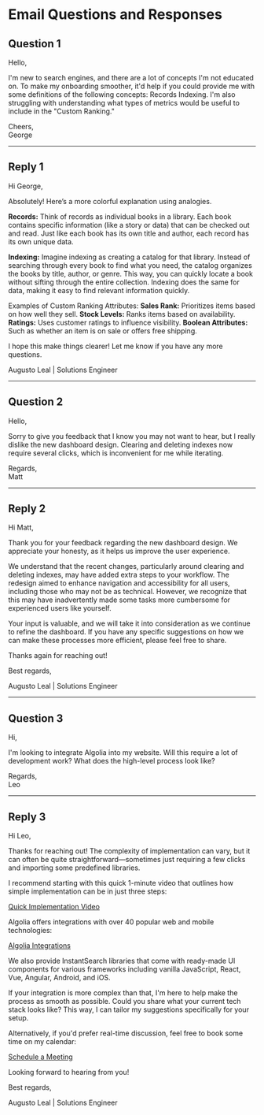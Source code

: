 # Email Questions and Responses

## Question 1

Hello,

I'm new to search engines, and there are a lot of concepts I'm not educated on. To make my onboarding smoother, it'd help if you could provide me with some definitions of the following concepts: Records Indexing. I'm also struggling with understanding what types of metrics would be useful to include in the "Custom Ranking."

Cheers,  
George

---

## Reply 1

Hi George,

Absolutely! Here’s a more colorful explanation using analogies.

**Records:** Think of records as individual books in a library. Each book contains specific information (like a story or data) that can be checked out and read. Just like each book has its own title and author, each record has its own unique data.

**Indexing:** Imagine indexing as creating a catalog for that library. Instead of searching through every book to find what you need, the catalog organizes the books by title, author, or genre. This way, you can quickly locate a book without sifting through the entire collection. Indexing does the same for data, making it easy to find relevant information quickly.

Examples of Custom Ranking Attributes: 
**Sales Rank:** Prioritizes items based on how well they sell.
**Stock Levels:** Ranks items based on availability.
**Ratings:** Uses customer ratings to influence visibility.
**Boolean Attributes:** Such as whether an item is on sale or offers free shipping.

I hope this make things clearer! Let me know if you have any more questions.

Augusto Leal | Solutions Engineer

---

## Question 2

Hello,

Sorry to give you feedback that I know you may not want to hear, but I really dislike the new dashboard design. Clearing and deleting indexes now require several clicks, which is inconvenient for me while iterating.

Regards,  
Matt

---

## Reply 2

Hi Matt,

Thank you for your feedback regarding the new dashboard design. We appreciate your honesty, as it helps us improve the user experience.

We understand that the recent changes, particularly around clearing and deleting indexes, may have added extra steps to your workflow. The redesign aimed to enhance navigation and accessibility for all users, including those who may not be as technical. However, we recognize that this may have inadvertently made some tasks more cumbersome for experienced users like yourself.

Your input is valuable, and we will take it into consideration as we continue to refine the dashboard. If you have any specific suggestions on how we can make these processes more efficient, please feel free to share.

Thanks again for reaching out!

Best regards,

Augusto Leal | Solutions Engineer  

---

## Question 3

Hi,

I'm looking to integrate Algolia into my website. Will this require a lot of development work? What does the high-level process look like?

Regards,  
Leo

---

## Reply 3

Hi Leo,

Thanks for reaching out! The complexity of implementation can vary, but it can often be quite straightforward—sometimes just requiring a few clicks and importing some predefined libraries.

I recommend starting with this quick 1-minute video that outlines how simple implementation can be in just three steps:

[Quick Implementation Video](https://www.youtube.com/watch?v=yA4KISBv_88/)

Algolia offers integrations with over 40 popular web and mobile technologies:

[Algolia Integrations](https://www.algolia.com/developers/integrations/)

We also provide InstantSearch libraries that come with ready-made UI components for various frameworks including vanilla JavaScript, React, Vue, Angular, Android, and iOS.

If your integration is more complex than that, I'm here to help make the process as smooth as possible. Could you share what your current tech stack looks like? This way, I can tailor my suggestions specifically for your setup.

Alternatively, if you'd prefer real-time discussion, feel free to book some time on my calendar:

[Schedule a Meeting](http://calendly.com/insertmylinkhere/)

Looking forward to hearing from you!

Best regards,

Augusto Leal | Solutions Engineer  
